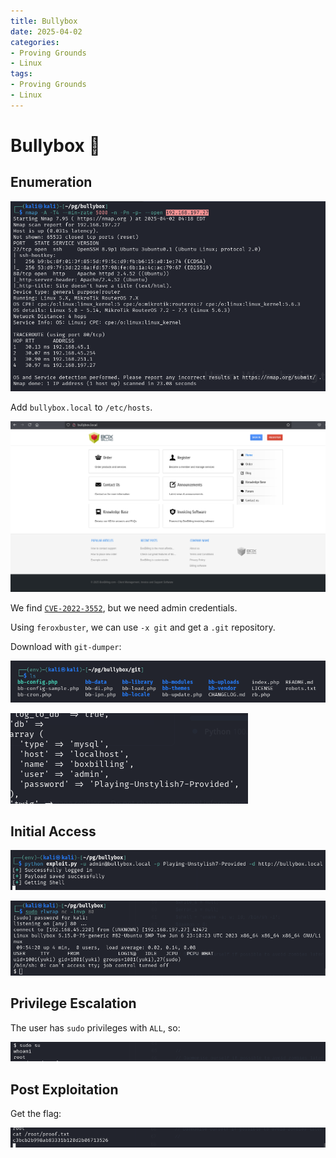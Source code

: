 ```yaml
---
title: Bullybox
date: 2025-04-02
categories:
- Proving Grounds
- Linux
tags:
- Proving Grounds
- Linux
---
```


# Bullybox 🔸
<!-- more -->

## Enumeration

![](../assets/Pasted%20image%2020250402102107.png)

Add `bullybox.local` to `/etc/hosts`.

![](../assets/Pasted%20image%2020250402102204.png)

We find [`CVE-2022-3552`](https://github.com/0xk4b1r/CVE-2022-3552), but we need admin credentials.

Using `feroxbuster`, we can use `-x git` and get a `.git` repository.

Download with `git-dumper`:

![](../assets/Pasted%20image%2020250402113528.png)

![](../assets/Pasted%20image%2020250402113607.png)

## Initial Access

![](../assets/Pasted%20image%2020250402115444.png)

![](../assets/Pasted%20image%2020250402115455.png)

## Privilege Escalation

The user has `sudo` privileges with `ALL`, so:

![](../assets/Pasted%20image%2020250402115656.png)

## Post Exploitation

Get the flag:

![](../assets/Pasted%20image%2020250402115704.png)
